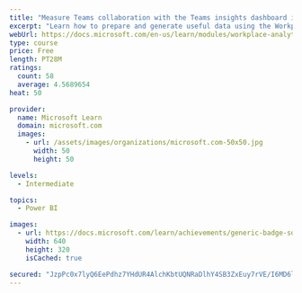 ```yaml
---
title: "Measure Teams collaboration with the Teams insights dashboard in Workplace Analytics"
excerpt: "Learn how to prepare and generate useful data using the Workplace Analytics Power BI Teams insights dashboard.  Analyze Microsoft Teams adoption trends from the populated reports."
webUrl: https://docs.microsoft.com/en-us/learn/modules/workplace-analytics-teams-insights/
type: course
price: Free
length: PT28M
ratings:
  count: 58
  average: 4.5689654
heat: 50

provider:
  name: Microsoft Learn
  domain: microsoft.com
  images:
    - url: /assets/images/organizations/microsoft.com-50x50.jpg
      width: 50
      height: 50

levels:
  - Intermediate

topics:
  - Power BI

images:
  - url: https://docs.microsoft.com/learn/achievements/generic-badge-social.png
    width: 640
    height: 320
    isCached: true

secured: "JzpPc0x7lyQ6EePdhz7YHdUR4AlchKbtUQNRaDlhY4SB3ZxEuy7rVE/I6MD6lHpBCnc/I2wKP66fYDpSk2ko2skpIzpwrrthcNYd2QHtcrySBV52pWfuyLmrsY1+dgOxp+IsRQeOmCqguJz/t1tX0jOaJHaLyQjCHMIbZvVi1IS/bTJzC94PHhUG3CYU5F383kfW5lEGe9aRyD2UQfs8Ab+MI9uLWXLLtGUdKv1ztlc7nuNTXDXS+ywDVO8euF54uPBQpYZBSe059uME253u0ytZn+M5oIJ3WwrTqrOd2BeQ328jMhSgYf+NRwujfKU8JPLgpHm54VitZVHnqiMui2hZIQM0RUXpPfUogOKlhCqOM3HIYR0KShQ50Ndabw+SUTh4VqaB5cAy879JxvnG3yX1bTsWsUFScTokDC32CUs=;Dk1W2y4lKNwHR/Zz348neQ=="
---
```


